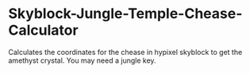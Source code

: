 # Skyblock-Jungle-Temple-Chease-Calculator
Calculates the coordinates for the chease in hypixel skyblock to get the amethyst crystal. You may need a jungle key.
